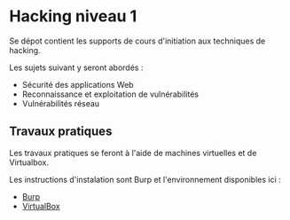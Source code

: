 # Hacking niveau 1

Se dépot contient les supports de cours d'initiation aux techniques de hacking.

Les sujets suivant y seront abordés :

* Sécurité des applications Web
* Reconnaissance et exploitation de vulnérabilités
* Vulnérabilités réseau


## Travaux pratiques

Les travaux pratiques se feront à l'aide de machines virtuelles et de Virtualbox.

Les instructions d'instalation sont Burp et l'environnement disponibles ici :

* [Burp](./mise_en_place/installation_burp.pdf)
* [VirtualBox](./mise_en_place/installation_virtualbox.pdf)
